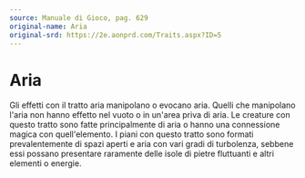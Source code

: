 ```yaml
---
source: Manuale di Gioco, pag. 629
original-name: Aria
original-srd: https://2e.aonprd.com/Traits.aspx?ID=5
---
```


# Aria

Gli effetti con il tratto aria manipolano o evocano aria. Quelli che manipolano
l'aria non hanno effetto nel vuoto o in un'area priva di aria. Le creature con
questo tratto sono fatte principalmente di aria o hanno una connessione magica
con quell'elemento. I piani con questo tratto sono formati prevalentemente di
spazi aperti e aria con vari gradi di turbolenza, sebbene essi possano
presentare raramente delle isole di pietre fluttuanti e altri elementi o
energie.
